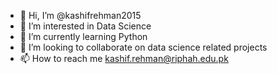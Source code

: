 - 👋 Hi, I’m @kashifrehman2015
- 👀 I’m interested in Data Science
- 🌱 I’m currently learning Python
- 💞️ I’m looking to collaborate on data science related projects
- 📫 How to reach me kashif.rehman@riphah.edu.pk

<!---
kashifrehman2015/kashifrehman2015 is a ✨ special ✨ repository because its `README.md` (this file) appears on your GitHub profile.
You can click the Preview link to take a look at your changes.
--->
